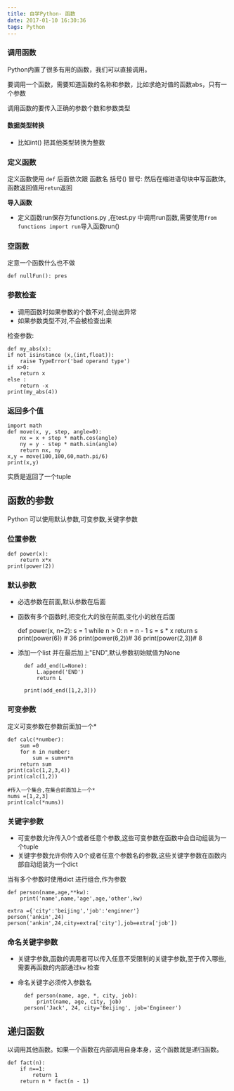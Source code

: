 ```yaml
---
title: 自学Python- 函数
date: 2017-01-10 16:30:36
tags: Python
---
```

### 调用函数 ###
Python内置了很多有用的函数，我们可以直接调用。

要调用一个函数，需要知道函数的名称和参数，比如求绝对值的函数abs，只有一个参数

调用函数的要传入正确的参数个数和参数类型

#### 数据类型转换 ####
- 比如int() 把其他类型转换为整数

### 定义函数 ###

定义函数使用 `def` 后面依次跟 函数名 括号() 冒号: 然后在缩进语句块中写函数体,函数返回值用`retun`返回

**导入函数**

- 定义函数run保存为functions.py ,在test.py 中调用run函数,需要使用`from functions import run`导入函数run()

### 空函数 ###

定意一个函数什么也不做

`def nullFun():
	pres`

### 参数检查 ###

- 调用函数时如果参数的个数不对,会抛出异常
- 如果参数类型不对,不会被检查出来

检查参数:

	def my_abs(x):
	if not isinstance (x,(int,float)):
		raise TypeError('bad operand type')
	if x>0:
		return x
	else :
		return -x
	print(my_abs(4))

### 返回多个值 ###

	import math
	def move(x, y, step, angle=0):
	    nx = x + step * math.cos(angle)
	    ny = y - step * math.sin(angle)
	    return nx, ny
	x,y = move(100,100,60,math.pi/6)
	print(x,y)

实质是返回了一个tuple

## 函数的参数 ##
Python 可以使用默认参数,可变参数,关键字参数
### 位置参数 ###
	def power(x):
		return x*x
	print(power(2))

### 默认参数 ###
- 必选参数在前面,默认参数在后面

- 函数有多个函数时,把变化大的放在前面,变化小的放在后面


	def power(x, n=2):
	    s = 1
	    while n > 0:
	        n = n - 1
	        s = s * x
	    return s
	print(power(6))  # 36
	print(power(6,2))# 36
	print(power(2,3))# 8
- 添加一个list 并在最后加上"END",默认参数初始赋值为None

	    def add_end(L=None):
    		L.append('END')
    		return L

    	print(add_end([1,2,3]))


### 可变参数 ###

定义可变参数在参数前面加一个*

	def calc(*number):
		sum =0
		for n in number:
			sum = sum+n*n
		return sum
	print(calc(1,2,3,4))
	print(calc(1,2))

	#传入一个集合,在集合前面加上一个*
	nums =[1,2,3]
	print(calc(*nums))

### 关键字参数 ###
- 可变参数允许传入0个或者任意个参数,这些可变参数在函数中会自动组装为一个tuple
- 关键字参数允许你传入0个或者任意个参数名的参数,这些关键字参数在函数内部自动组装为一个dict

当有多个参数时使用dict 进行组合,作为参数

	def person(name,age,**kw):
		print('name',name,'age',age,'other',kw)

	extra ={'city':'beijing','job':'enginner'}
	person('ankin',24)
	person('ankin',24,city=extra['city'],job=extra['job'])

### 命名关键字参数 ###
- 关键字参数,函数的调用者可以传入任意不受限制的关键字参数,至于传入哪些,需要再函数的内部通过`kw` 检查
- 命名关键字必须传入参数名

		def person(name, age, *, city, job):
		    print(name, age, city, job)
		person('Jack', 24, city='Beijing', job='Engineer')

## 递归函数 ##
以调用其他函数。如果一个函数在内部调用自身本身，这个函数就是递归函数。

	def fact(n):
	    if n==1:
	        return 1
	    return n * fact(n - 1)

